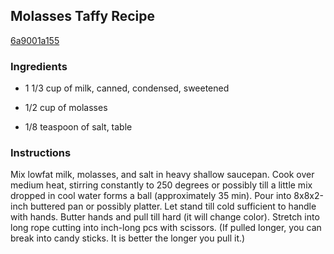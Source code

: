 ## Molasses Taffy Recipe

[6a9001a155](http://cookeatshare.com/recipes/molasses-taffy-9244)

### Ingredients

 - 1 1/3 cup of milk, canned, condensed, sweetened

 - 1/2 cup of molasses

 - 1/8 teaspoon of salt, table

### Instructions

Mix lowfat milk, molasses, and salt in heavy shallow saucepan. Cook over medium heat, stirring constantly to 250 degrees or possibly till a little mix dropped in cool water forms a ball (approximately 35 min). Pour into 8x8x2-inch buttered pan or possibly platter. Let stand till cold sufficient to handle with hands. Butter hands and pull till hard (it will change color). Stretch into long rope cutting into inch-long pcs with scissors. (If pulled longer, you can break into candy sticks. It is better the longer you pull it.)